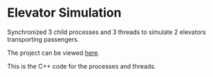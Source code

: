 # Elevator Simulation

Synchronized 3 child processes and 3 threads to simulate 2 elevators transporting passengers.

The project can be viewed [here](http://jdhushenthen.github.io/elevator-simulation-demo).

This is the C++ code for the processes and threads.
